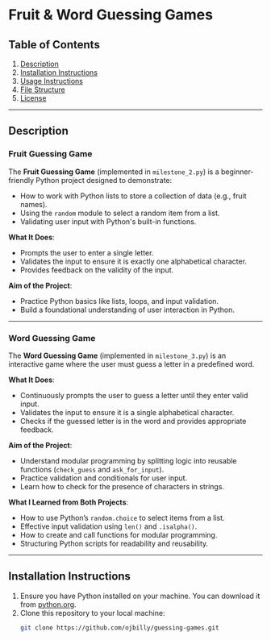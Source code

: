 # Fruit & Word Guessing Games

## Table of Contents
1. [Description](#description)
2. [Installation Instructions](#installation-instructions)
3. [Usage Instructions](#usage-instructions)
4. [File Structure](#file-structure)
5. [License](#license)

---

## Description

### Fruit Guessing Game
The **Fruit Guessing Game** (implemented in `milestone_2.py`) is a beginner-friendly Python project designed to demonstrate:
- How to work with Python lists to store a collection of data (e.g., fruit names).
- Using the `random` module to select a random item from a list.
- Validating user input with Python's built-in functions.

**What It Does**:
- Prompts the user to enter a single letter.
- Validates the input to ensure it is exactly one alphabetical character.
- Provides feedback on the validity of the input.

**Aim of the Project**:
- Practice Python basics like lists, loops, and input validation.
- Build a foundational understanding of user interaction in Python.

---

### Word Guessing Game
The **Word Guessing Game** (implemented in `milestone_3.py`) is an interactive game where the user must guess a letter in a predefined word.

**What It Does**:
- Continuously prompts the user to guess a letter until they enter valid input.
- Validates the input to ensure it is a single alphabetical character.
- Checks if the guessed letter is in the word and provides appropriate feedback.

**Aim of the Project**:
- Understand modular programming by splitting logic into reusable functions (`check_guess` and `ask_for_input`).
- Practice validation and conditionals for user input.
- Learn how to check for the presence of characters in strings.

**What I Learned from Both Projects**:
- How to use Python’s `random.choice` to select items from a list.
- Effective input validation using `len()` and `.isalpha()`.
- How to create and call functions for modular programming.
- Structuring Python scripts for readability and reusability.

---

## Installation Instructions
1. Ensure you have Python installed on your machine. You can download it from [python.org](https://www.python.org/).
2. Clone this repository to your local machine:
   ```bash
   git clone https://github.com/ojbilly/guessing-games.git
